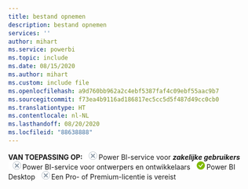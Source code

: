 ```yaml
---
title: bestand opnemen
description: bestand opnemen
services: ''
author: mihart
ms.service: powerbi
ms.topic: include
ms.date: 08/15/2020
ms.author: mihart
ms.custom: include file
ms.openlocfilehash: a9d760bb962a2c4ebf5387faf4c09ebf55aac9b7
ms.sourcegitcommit: f73ea4b9116ad186817ec5cc5d5f487d49cc0cb0
ms.translationtype: HT
ms.contentlocale: nl-NL
ms.lasthandoff: 08/20/2020
ms.locfileid: "88638888"
---
```

<Token>**VAN TOEPASSING OP:** ![nee](media/no.png)Power BI-service voor ***zakelijke gebruikers*** ![nee](media/no.png)Power BI-service voor ontwerpers en ontwikkelaars ![ja](media/yes.png)Power BI Desktop ![nee](media/no.png)Een Pro- of Premium-licentie is vereist</Token>